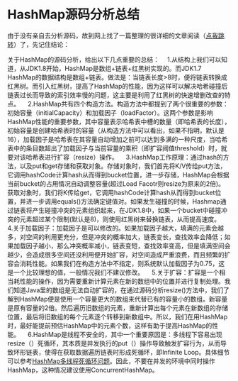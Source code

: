 # HashMap源码分析总结

由于没有亲自去分析源码，故到网上找了一篇整理的很详细的文章阅读（[点我跳转](https://juejin.im/post/6844903570475597837)）了，先记住结论：

关于HashMap的源码分析，给出以下几点重要的总结：
  1.从结构上我们可以知道，从JDK1.8开始，HashMap是数组+链表+红黑树实现的。而JDK1.7 HashMap的数据结构是数组+链表。做法是：当链表长度>8时，便将链表转换成红黑树。而引入红黑树，提高了HashMap的性能，因为这样可以解决哈希碰撞后链表过长而导致的索引效率慢的问题，这主要是利用了红黑树的快速增删改查的特点。
  2.HashMap共有四个构造方法。构造方法中都提到了两个很重要的参数：初始容量（initialCapacity）和加载因子（loadFactor）。这两个参数是影响HashMap性能的重要参数，其中容量表示哈希表中槽的数量（即哈希表的长度），初始容量是创建哈希表时的容量（从构造方法中可以看出，如果不指明，默认是16），加载因子是哈希表在其容量自动增加之前可以达到多满的一种尺度，当哈希表中的条目数超出了加载因子与当前容量的乘积（即扩容阈值threshold）时，就要对该哈希表进行扩容（resize）操作。
  3.HashMap工作原理：通过hash的方法，以及put和get存储和获取对象。存储对象时，我们首先将K/V传给put方法，它调用hashCode计算hash从而得到bucket位置，进一步存储，HashMap会根据当前bucket的占用情况自动调整容量(超过Load Facotr则resize为原来的2倍)。获取对象时，我们将K传给get，它调用hashCode计算hash从而得到bucket位置，并进一步调用equals()方法确定键值对。如果发生碰撞的时候，Hashmap通过链表将产生碰撞冲突的元素组织起来，在JDK1.8中，如果一个bucket中碰撞冲突的元素超过某个限制(默认是8)，则使用红黑树来替换链表，从而提高速度。
  4.关于加载因子：加载因子是可以修改的。如果加载因子越大，填满的元素会越多，对空间的利用更充分，但是冲突的概率加大，链表变长，查找效率会降低；如果加载因子越小，那么冲突概率减小，链表变短，查找效率变高，但是填满空间会越少，会造成很多空间还没利用便开始扩容，对空间造成严重浪费，而且频繁的扩容会消耗性能。如果我们在构造方法中不指定，则系统默认加载因子为0.75，这是一个比较理想的值，一般情况我们不建议修改。
  5.关于扩容：扩容是一个相当耗性能的操作，因为需要重新计算元素在新的数组中的位置并进行复制处理。我们知道Java里的数组是无法自动扩容的，在通过源码分析resize()方法中，我们了解到HashMap便是使用一个容量更大的数组来代替已有的容量小的数组。新容量是原有容量的2倍。然后遍历旧数组的元素，重新计算出每个元素在新数组的存储位置，最后将旧数组的每个元素逐个转移到新数组中。所以，我们在用HashMap时，最好能提前预估HashMap中的元素个数，这样有助于提高HashMap的性能。
  6.HashMap是线程不安全的，其中一个重要原因是：多线程下容易出现resize（）死循环，其本质是并发执行的put（）操作导致触发扩容行为，从而导致环形链表，使得在获取数据遍历链表时形成死循环，即Infinite Loop。具体细节可以参考[HashMap多线程死循环问题](http://blog.csdn.net/xuefeng0707/article/details/40797085)。因此，不要在并发的环境中同时操作HashMap，这种情况建议使用ConcurrentHashMap。

